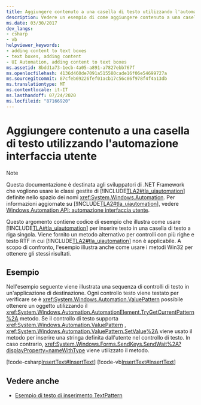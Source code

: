 ```yaml
---
title: Aggiungere contenuto a una casella di testo utilizzando l'automazione interfaccia utente
description: Vedere un esempio di come aggiungere contenuto a una casella di testo a riga singola usando l'automazione interfaccia utente di Microsoft in .NET.
ms.date: 03/30/2017
dev_langs:
- csharp
- vb
helpviewer_keywords:
- adding content to text boxes
- text boxes, adding content
- UI Automation, adding content to text boxes
ms.assetid: 8bdd1a73-1ecb-4a05-a891-a7827ebb767f
ms.openlocfilehash: 4136d460de7091a515580cade16f06e54699727a
ms.sourcegitcommit: 87cfeb69226fef01acb17c56c86f978f4f4a13db
ms.translationtype: MT
ms.contentlocale: it-IT
ms.lasthandoff: 07/24/2020
ms.locfileid: "87166920"
---
```

# <a name="add-content-to-a-text-box-using-ui-automation"></a>Aggiungere contenuto a una casella di testo utilizzando l'automazione interfaccia utente
> [!NOTE]
> Questa documentazione è destinata agli sviluppatori di .NET Framework che vogliono usare le classi gestite di [!INCLUDE[TLA2#tla_uiautomation](../../../includes/tla2sharptla-uiautomation-md.md)] definite nello spazio dei nomi <xref:System.Windows.Automation>. Per informazioni aggiornate su [!INCLUDE[TLA2#tla_uiautomation](../../../includes/tla2sharptla-uiautomation-md.md)], vedere [Windows Automation API: automazione interfaccia utente](/windows/win32/winauto/entry-uiauto-win32).  
  
 Questo argomento contiene codice di esempio che illustra come usare [!INCLUDE[TLA#tla_uiautomation](../../../includes/tlasharptla-uiautomation-md.md)] per inserire testo in una casella di testo a riga singola. Viene fornito un metodo alternativo per controlli con più righe e testo RTF in cui [!INCLUDE[TLA2#tla_uiautomation](../../../includes/tla2sharptla-uiautomation-md.md)] non è applicabile. A scopo di confronto, l'esempio illustra anche come usare i metodi Win32 per ottenere gli stessi risultati.  
  
## <a name="example"></a>Esempio  
 Nell'esempio seguente viene illustrata una sequenza di controlli di testo in un'applicazione di destinazione. Ogni controllo testo viene testato per verificare se è <xref:System.Windows.Automation.ValuePattern> possibile ottenere un oggetto utilizzando il <xref:System.Windows.Automation.AutomationElement.TryGetCurrentPattern%2A> metodo. Se il controllo di testo supporta <xref:System.Windows.Automation.ValuePattern> , <xref:System.Windows.Automation.ValuePattern.SetValue%2A> viene usato il metodo per inserire una stringa definita dall'utente nel controllo di testo. In caso contrario, <xref:System.Windows.Forms.SendKeys.SendWait%2A?displayProperty=nameWithType> viene utilizzato il metodo.  
  
 [!code-csharp[InsertText#InsertText](../../../samples/snippets/csharp/VS_Snippets_Wpf/InsertText/CSharp/Window1.xaml.cs#inserttext)]
 [!code-vb[InsertText#InsertText](../../../samples/snippets/visualbasic/VS_Snippets_Wpf/InsertText/VisualBasic/Window1.xaml.vb#inserttext)]  
  
## <a name="see-also"></a>Vedere anche

- [Esempio di testo di inserimento TextPattern](https://docs.microsoft.com/previous-versions/dotnet/netframework-3.5/ms771478(v=vs.90))
